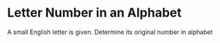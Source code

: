 # Letter Number in an Alphabet
A small English letter is given.
Determine its original number in alphabet
